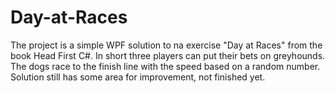 # Day-at-Races

The project is a simple WPF solution to na exercise "Day at Races" from the book Head First C#.
In short three players can put their bets on greyhounds. The dogs race to the finish line with the speed based on a random number.
Solution still has some area for improvement, not finished yet. 
